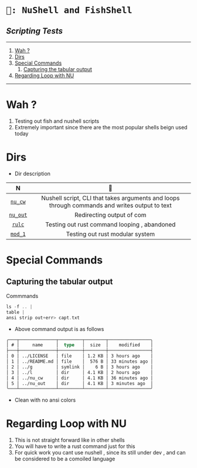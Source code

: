 <h1 aling="center"><code>🦜: NuShell and FishShell</code></h1>
<h2 aling="center"><i> Scripting Tests </i></h2>

----
1. [Wah ?](#wah-)
2. [Dirs](#dirs)
3. [Special Commands](#special-commands)
   1. [Capturing the tabular output](#capturing-the-tabular-output)
4. [Regarding Loop with NU](#regarding-loop-with-nu)

----

# Wah ? 

1. Testing out fish and nushell scripts
2. Extremely important since there are the most popular shells beign used today 

# Dirs

- Dir description 

|           N           |                                               🏯                                               |
| :-------------------: | :-------------------------------------------------------------------------------------------: |
|  [`nu_cw`](./nu_cw/)  | Nushell script, CLI that takes arguments and loops through commands and writes output to text |
| [`nu_out`](./nu_out/) |                                   Redirecting output of com                                   |
[`rulc`](./rulc/) | Testing out rust command looping , abandoned 
[`mod_1`](./mod_1/) | Testing out rust modular system

# Special Commands 

## Capturing the tabular output 

Commmands 
```rs 
ls -f .. |
table |
ansi strip out+err> capt.txt 
```
- Above command output is as follows 

```rs
╭───┬──────────────┬─────────┬────────┬────────────────╮
│ # │     name     │  type   │  size  │    modified    │
├───┼──────────────┼─────────┼────────┼────────────────┤
│ 0 │ ../LICENSE   │ file    │ 1.2 KB │ 3 hours ago    │
│ 1 │ ../README.md │ file    │  576 B │ 33 minutes ago │
│ 2 │ ../g         │ symlink │    6 B │ 3 hours ago    │
│ 3 │ ../l         │ dir     │ 4.1 KB │ 2 hours ago    │
│ 4 │ ../nu_cw     │ dir     │ 4.1 KB │ 36 minutes ago │
│ 5 │ ../nu_out    │ dir     │ 4.1 KB │ 3 minutes ago  │
╰───┴──────────────┴─────────┴────────┴────────────────╯
```
- Clean with no ansi colors 


# Regarding Loop with NU 
1. This is not straight forward like in other shells
2. You will have to write a rust command just for this 
3. For quick work you cant use nushell , since its still under dev , and can be considered to be a comoiled language 

